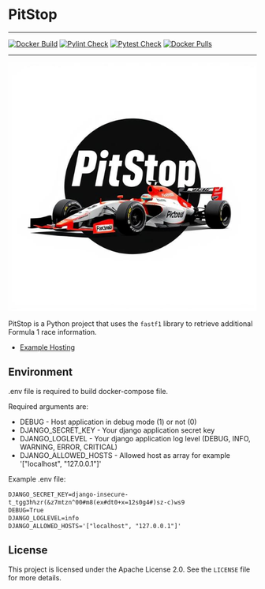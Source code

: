 # PitStop

----

[![Docker Build](https://github.com/Nepitwin/PitStop/actions/workflows/docker.yml/badge.svg?branch=0.0.11&style=flat)](https://github.com/Nepitwin/PitStop/actions/workflows/docker.yml)
[![Pylint Check](https://github.com/Nepitwin/PitStop/actions/workflows/pylint.yml/badge.svg?branch=main&style=flat)](https://github.com/Nepitwin/PitStop/actions/workflows/pylint.yml)
[![Pytest Check](https://github.com/Nepitwin/PitStop/actions/workflows/pytest.yml/badge.svg?branch=main&style=flat)](https://github.com/Nepitwin/PitStop/actions/workflows/pytest.yml)
[![Docker Pulls](https://img.shields.io/docker/pulls/nepitwin/pitstop?style=flat)](https://hub.docker.com/r/nepitwin/pitstop)

----

![PitStop](logo.jpg "PitStop")

PitStop is a Python project that uses the `fastf1` library to retrieve additional Formula 1 race information.

- [Example Hosting](https://racing.cloudnepi.de)

## Environment

.env file is required to build docker-compose file.

Required arguments are:

  * DEBUG - Host application in debug mode (1) or not (0)
  * DJANGO_SECRET_KEY - Your django application secret key
  * DJANGO_LOGLEVEL - Your django application log level (DEBUG, INFO, WARNING, ERROR, CRITICAL)
  * DJANGO_ALLOWED_HOSTS - Allowed host as array for example '["localhost", "127.0.0.1"]'

Example .env file:

```
DJANGO_SECRET_KEY=django-insecure-t_tgg3h%zr(&z7mtzn^00#m8(ex#dt0+x=12s0g4#)sz-c)ws9
DEBUG=True
DJANGO_LOGLEVEL=info
DJANGO_ALLOWED_HOSTS='["localhost", "127.0.0.1"]'
```

## License

This project is licensed under the Apache License 2.0. See the `LICENSE` file for more details.
